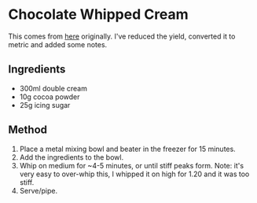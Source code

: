 
# Chocolate Whipped Cream # 

This comes from [here](https://thefirstyearblog.com/chocolate-whipped-cream/) originally. I've reduced the yield, converted it to metric and added some notes.

## Ingredients ## 
- 300ml double cream
- 10g cocoa powder
- 25g icing sugar

## Method ## 

1. Place a metal mixing bowl and beater in the freezer for 15 minutes.
2. Add the ingredients to the bowl.
3. Whip on medium for ~4-5 minutes, or until stiff peaks form. Note: it's very easy to over-whip this, I whipped it on high for 1.20 and it was too stiff.
4. Serve/pipe. 

